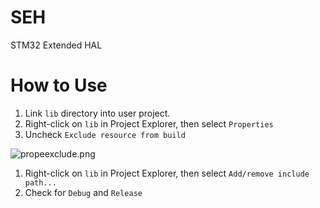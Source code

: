 # SEH
STM32 Extended HAL

# How to Use
1. Link ```lib``` directory into user project.
1. Right-click on ```lib``` in Project Explorer, then select ```Properties```
1. Uncheck ```Exclude resource from build```

![propeexclude.png]("doc/properties_exclude.png")

1. Right-click on ```lib``` in Project Explorer, then select ```Add/remove include path...```
1. Check for ```Debug``` and ```Release```

